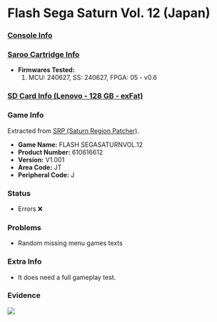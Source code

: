 # Flash Sega Saturn Vol. 12 (Japan)

### [Console Info](../../../../../Info/Consoles/VA13/README.md)

### [Saroo Cartridge Info](../../../../../Info/Cartridges/RetroGameParadiseStore/1.32F/README.md)

- <b>Firmwares Tested:</b>
  1. MCU: 240627, SS: 240627, FPGA: 05 - v0.6

### [SD Card Info (Lenovo - 128 GB - exFat)](../../../../../Info/SdCards/Lenovo/128GB/exfat/README.md)

### Game Info

Extracted from [SRP (Saturn Region Patcher)](https://segaxtreme.net/resources/saturn-region-patcher.81/download).

- <b>Game Name:</b> FLASH SEGASATURNVOL.12
- <b>Product Number:</b> 610616612
- <b>Version:</b> V1.001
- <b>Area Code:</b> JT
- <b>Peripheral Code:</b> J

### Status

- Errors :x:

### Problems

- Random missing menu games texts

### Extra Info

- It does need a full gameplay test.

### Evidence

[![](https://img.youtube.com/vi/GfF4lSxJGWI/0.jpg)](https://www.youtube.com/watch?v=GfF4lSxJGWI)
